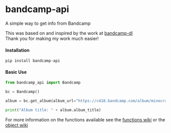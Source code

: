 # bandcamp-api
A simple way to get info from Bandcamp

This was based on and inspired by the work at [bandcamp-dl](https://github.com/iheanyi/bandcamp-dl)  
Thank you for making my work much easier!

#### Installation
`pip install bandcamp-api`

#### Basic Use
```python
from bandcamp_api import Bandcamp

bc = Bandcamp()

album = bc.get_album(album_url="https://c418.bandcamp.com/album/minecraft-volume-alpha")

print("Album title: " + album.album_title)
```

For more information on the functions available see the [functions wiki](https://github.com/RustyRin/bandcamp-api/wiki/Functions) or the [object wiki](https://github.com/RustyRin/bandcamp-api/wiki/Bandcamp-api-Objects)
